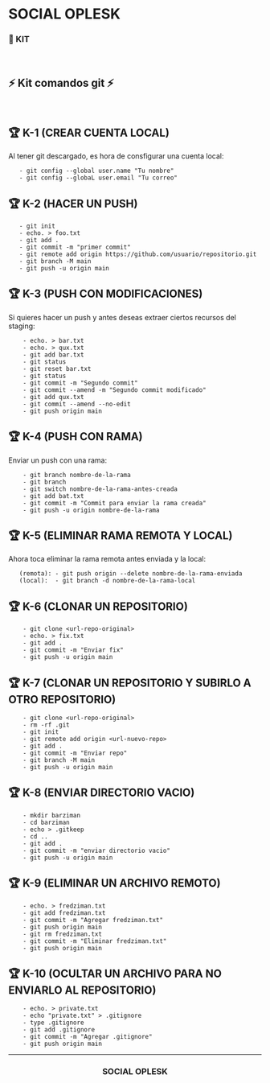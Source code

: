 # SOCIAL OPLESK
### 💼 KIT 
<br/>

## ⚡️ Kit comandos git ⚡️
<br/> 

## 🏆 K-1 (CREAR CUENTA LOCAL)
Al tener git descargado, es hora de consfigurar una cuenta local:
```
   - git config --global user.name "Tu nombre"
   - git config --globaL user.email "Tu correo"
```


## 🏆 K-2 (HACER UN PUSH)
```
   - git init
   - echo. > foo.txt
   - git add .
   - git commit -m "primer commit"
   - git remote add origin https://github.com/usuario/repositorio.git
   - git branch -M main
   - git push -u origin main

```

## 🏆 K-3 (PUSH CON MODIFICACIONES)
 Si quieres hacer un push y antes deseas extraer ciertos recursos del staging:
```
    - echo. > bar.txt
    - echo. > qux.txt
    - git add bar.txt
    - git status
    - git reset bar.txt
    - git status
    - git commit -m "Segundo commit"
    - git commit --amend -m "Segundo commit modificado"
    - git add qux.txt
    - git commit --amend --no-edit
    - git push origin main
```

## 🏆 K-4 (PUSH CON RAMA)
  Enviar un push con una rama:
```  
    - git branch nombre-de-la-rama
    - git branch
    - git switch nombre-de-la-rama-antes-creada
    - git add bat.txt
    - git commit -m "Commit para enviar la rama creada"
    - git push -u origin nombre-de-la-rama
```

## 🏆 K-5 (ELIMINAR RAMA REMOTA Y LOCAL)
 Ahora toca eliminar la rama remota antes enviada y la local:
 ``` 
    (remota): - git push origin --delete nombre-de-la-rama-enviada
    (local):  - git branch -d nombre-de-la-rama-local
```

## 🏆 K-6 (CLONAR UN REPOSITORIO)
```
    - git clone <url-repo-original>
    - echo. > fix.txt
    - git add .
    - git commit -m "Enviar fix"
    - git push -u origin main
```

## 🏆 K-7 (CLONAR UN REPOSITORIO Y SUBIRLO A OTRO REPOSITORIO)
```
    - git clone <url-repo-original>
    - rm -rf .git
    - git init
    - git remote add origin <url-nuevo-repo>
    - git add .
    - git commit -m "Enviar repo"
    - git branch -M main
    - git push -u origin main
```

## 🏆 K-8 (ENVIAR DIRECTORIO VACIO)
```
    - mkdir barziman
    - cd barziman
    - echo > .gitkeep
    - cd ..
    - git add .
    - git commit -m "enviar directorio vacio"
    - git push -u origin main
``` 

## 🏆 K-9 (ELIMINAR UN ARCHIVO REMOTO)
```
    - echo. > fredziman.txt
    - git add fredziman.txt
    - git commit -m "Agregar fredziman.txt"
    - git push origin main
    - git rm fredziman.txt
    - git commit -m "Eliminar fredziman.txt"
    - git push origin main
```

## 🏆 K-10 (OCULTAR UN ARCHIVO PARA NO ENVIARLO AL REPOSITORIO)
```
    - echo. > private.txt
    - echo "private.txt" > .gitignore
    - type .gitignore
    - git add .gitignore
    - git commit -m "Agregar .gitignore"
    - git push origin main
```

---
<h3 align="center">SOCIAL OPLESK</h3>
